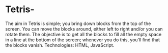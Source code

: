 # Tetris-
The aim in Tetris is simple; you bring down blocks from the top of the screen. You can move the blocks around, either left to right and/or you can rotate them.
The objective is to get all the blocks to fill all the empty space in a line at the bottom of the screen; whenever you do this, you’ll find that the blocks vanish. Technologies: HTML, JavaScript.
